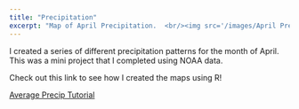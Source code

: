 ```yaml
---
title: "Precipitation"
excerpt: "Map of April Precipitation.  <br/><img src='/images/April Precip.gif'>"
---
```


I created a series of different precipitation patterns for the month of April. This was a mini project that I completed using NOAA data.

Check out this link to see how I created the maps using R!


<a href="https://Sgibson64.github.io/files//">Average Precip Tutorial</a>
